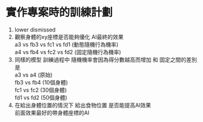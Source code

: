 # 實作專案時的訓練計劃
1. lower dismissed  
2. 觀察身體的xy座標是否能夠優化 AI最終的效果  
    a3 vs fb3 vs fc1 vs fd1 (動態隨機行為機率)  
    a4 vs fb4 vs fc2 vs fd2 (固定隨機行為機率)  
3. 同樣的模型 訓練過程中 隨機機率會因為得分數越高而增加 和 固定之間的差別是  
    a3 vs a4 (原始)  
    fb3 vs fb4 (10個身體)  
    fc1 vs fc2 (30個身體)  
    fd1 vs fd2 (50個身體)  
4. 在給出身體位置的情況下 給出食物位置 是否能提高AI效果  
    前面效果最好的帶身體座標的AI  
    